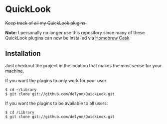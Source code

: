 # QuickLook

~~Keep track of all my QuickLook plugins.~~

**Note:** I personally no longer use this repository since many of these QuickLook plugins can now be installed via [Homebrew Cask](http://caskroom.io/).

## Installation

Just checkout the project in the location that makes the most sense for your machine.

If you want the plugins to only work for your user:

```
$ cd ~/Library
$ git clone git://github.com/delynn/QuickLook.git
```

If you want the plugins to be available to all users:
```
$ cd /Library
$ git clone git://github.com/delynn/QuickLook.git
```

